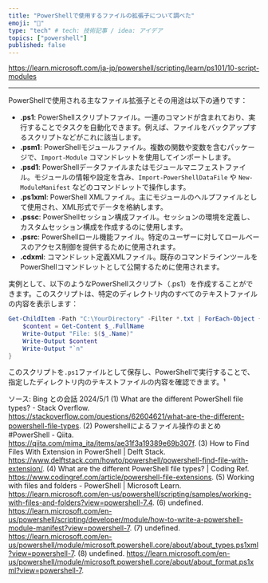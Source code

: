 ```yaml
---
title: "PowerShellで使用するファイルの拡張子について調べた"
emoji: "💭"
type: "tech" # tech: 技術記事 / idea: アイデア
topics: ["powershell"]
published: false
---
```


https://learn.microsoft.com/ja-jp/powershell/scripting/learn/ps101/10-script-modules

-----

PowerShellで使用される主なファイル拡張子とその用途は以下の通りです：

- **.ps1**: PowerShellスクリプトファイル。一連のコマンドが含まれており、実行することでタスクを自動化できます。例えば、ファイルをバックアップするスクリプトなどがこれに該当します。
- **.psm1**: PowerShellモジュールファイル。複数の関数や変数を含むパッケージで、`Import-Module` コマンドレットを使用してインポートします。
- **.psd1**: PowerShellデータファイルまたはモジュールマニフェストファイル。モジュールの情報や設定を含み、`Import-PowerShellDataFile` や `New-ModuleManifest` などのコマンドレットで操作します。
- **.ps1xml**: PowerShell XMLファイル。主にモジュールのヘルプファイルとして使用され、XML形式でデータを格納します。
- **.pssc**: PowerShellセッション構成ファイル。セッションの環境を定義し、カスタムセッション構成を作成するのに使用します。
- **.psrc**: PowerShellロール機能ファイル。特定のユーザーに対してロールベースのアクセス制御を提供するために使用されます。
- **.cdxml**: コマンドレット定義XMLファイル。既存のコマンドラインツールをPowerShellコマンドレットとして公開するために使用されます。

実例として、以下のようなPowerShellスクリプト（.ps1）を作成することができます。このスクリプトは、特定のディレクトリ内のすべてのテキストファイルの内容を表示します：

```powershell
Get-ChildItem -Path "C:\YourDirectory" -Filter *.txt | ForEach-Object {
    $content = Get-Content $_.FullName
    Write-Output "File: $($_.Name)"
    Write-Output $content
    Write-Output "`n"
}
```

このスクリプトを`.ps1`ファイルとして保存し、PowerShellで実行することで、指定したディレクトリ内のテキストファイルの内容を確認できます。¹

ソース: Bing との会話 2024/5/1
(1) What are the different PowerShell file types? - Stack Overflow. https://stackoverflow.com/questions/62604621/what-are-the-different-powershell-file-types.
(2) Powershellによるファイル操作のまとめ #PowerShell - Qiita. https://qiita.com/mima_ita/items/ae31f3a19389e69b307f.
(3) How to Find Files With Extension in PowerShell | Delft Stack. https://www.delftstack.com/howto/powershell/powershell-find-file-with-extension/.
(4) What are the different PowerShell file types? | Coding Ref. https://www.codingref.com/article/powershell-file-extensions.
(5) Working with files and folders - PowerShell | Microsoft Learn. https://learn.microsoft.com/en-us/powershell/scripting/samples/working-with-files-and-folders?view=powershell-7.4.
(6) undefined. https://learn.microsoft.com/en-us/powershell/scripting/developer/module/how-to-write-a-powershell-module-manifest?view=powershell-7.
(7) undefined. https://learn.microsoft.com/en-us/powershell/module/microsoft.powershell.core/about/about_types.ps1xml?view=powershell-7.
(8) undefined. https://learn.microsoft.com/en-us/powershell/module/microsoft.powershell.core/about/about_format.ps1xml?view=powershell-7.